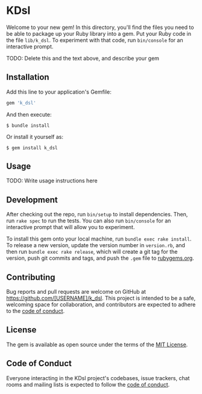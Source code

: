 # KDsl

Welcome to your new gem! In this directory, you'll find the files you need to be able to package up your Ruby library into a gem. Put your Ruby code in the file `lib/k_dsl`. To experiment with that code, run `bin/console` for an interactive prompt.

TODO: Delete this and the text above, and describe your gem

## Installation

Add this line to your application's Gemfile:

```ruby
gem 'k_dsl'
```

And then execute:

    $ bundle install

Or install it yourself as:

    $ gem install k_dsl

## Usage

TODO: Write usage instructions here

## Development

After checking out the repo, run `bin/setup` to install dependencies. Then, run `rake spec` to run the tests. You can also run `bin/console` for an interactive prompt that will allow you to experiment.

To install this gem onto your local machine, run `bundle exec rake install`. To release a new version, update the version number in `version.rb`, and then run `bundle exec rake release`, which will create a git tag for the version, push git commits and tags, and push the `.gem` file to [rubygems.org](https://rubygems.org).

## Contributing

Bug reports and pull requests are welcome on GitHub at https://github.com/[USERNAME]/k_dsl. This project is intended to be a safe, welcoming space for collaboration, and contributors are expected to adhere to the [code of conduct](https://github.com/[USERNAME]/k_dsl/blob/master/CODE_OF_CONDUCT.md).


## License

The gem is available as open source under the terms of the [MIT License](https://opensource.org/licenses/MIT).

## Code of Conduct

Everyone interacting in the KDsl project's codebases, issue trackers, chat rooms and mailing lists is expected to follow the [code of conduct](https://github.com/[USERNAME]/k_dsl/blob/master/CODE_OF_CONDUCT.md).
